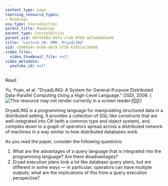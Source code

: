 ```yaml
---
content_type: page
learning_resource_types:
- Readings
ocw_type: CourseSection
parent_title: Readings
parent_type: CourseSection
parent_uid: 607e580d-09fd-cfa0-0f08-a87ae0de6ad6
title: 'Lecture 20: ORM, DryadLINQ'
uid: cb945a4c-bc66-de19-5f56-67d51ac78666
video_files:
  video_thumbnail_file: null
video_metadata:
  youtube_id: null
---
```


Read:

Yu, Yuan, et al. "DryadLINQ: A System for General-Purpose Distributed Data-Parallel Computing Using a High-Level Language." OSDI, 2008. (![This resource may not render correctly in a screen reader.](/images/inacessible.gif)[PDF](http://research.microsoft.com/en-us/projects/dryadlinq/dryadlinq.pdf))

DryadLINQ is a programming language for manipulating structured data in a distributed setting. It provides a collection of SQL-like constructs that are well-integrated into C# (with a common type and object system), and compiles down to a graph of operators spread across a distributed network of machines in a way similar to how distributed databases work.

As you read the paper, consider the following questions:

1.  What are the advantages of a query language that is integrated into the programming language? Are there disadvantages?
2.  Dryad execution plans look a lot like database query plans, but are different in some ways — in particular, operators can have multiple outputs; what are the implications of this from a query execution perspective?